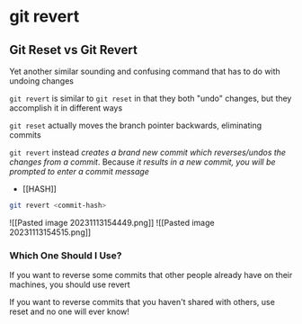 # git revert

## Git Reset vs Git Revert

Yet another similar sounding and confusing command that has to do with undoing changes

`git revert` is similar to `git reset` in that they both "undo" changes, but they accomplish it in different ways

`git reset` actually moves the branch pointer backwards, eliminating commits

`git revert` instead _creates a brand new commit which reverses/undos the changes from a commit_. Because _it results in a new commit, you will be prompted to enter a commit message_

- [[HASH]]

```bash
git revert <commit-hash>
```

![[Pasted image 20231113154449.png]]
![[Pasted image 20231113154515.png]]

### Which One Should I Use?

If you want to reverse some commits that other people already have on their machines, you should use revert

If you want to reverse commits that you haven't shared with others, use reset and no one will ever know!
